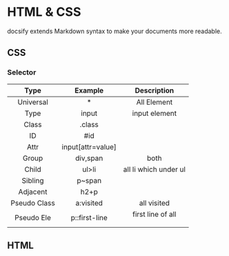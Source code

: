 # HTML & CSS

docsify extends Markdown syntax to make your documents more readable.

## CSS
### Selector

|     Type     |      Example      |        Description        |
|:------------:|:-----------------:|:-------------------------:|
|   Universal  |         *         |        All Element        |
|     Type     |       input       |          input element          |
|     Class    |       .class      |                           |
| ID           | #id               |                           |
| Attr         | input[attr=value] |                           |
| Group        | div,span          | both <div> <span>         |
| Child        | ul>li             | all li which under ul |
| Sibling      | p~span            |                           |
| Adjacent     | h2+p              |                           |
| Pseudo Class | a:visited         | all visited <a>           |
| Pseudo Ele   | p::first-line     | first line of all <p>     |

## HTML


